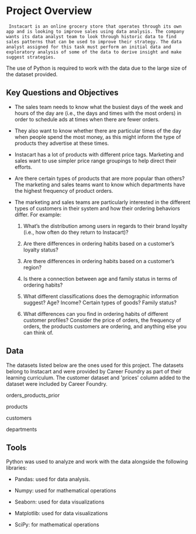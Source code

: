 # Project Overview
     Instacart is an online grocery store that operates through its own app and is looking to improve sales using data analysis. The company wants its data analyst team to look through historic data to find sales patterns that can be used to improve their strategy. The data analyst assigned for this task must perform an initial data and exploratory analysis of some of the data to derive insight and make suggest strategies. 
The use of Python is required to work with the data due to the large size of the dataset provided. 

## Key Questions and Objectives
- The sales team needs to know what the busiest days of the week and hours of the day are (i.e., the days and times with the most orders) in order to schedule ads at times when there are fewer orders.

- They also want to know whether there are particular times of the day when people spend the most money, as this might inform the type of products they advertise at
these times.

- Instacart has a lot of products with different price tags. Marketing and sales want to use simpler price range groupings to help direct their efforts.

- Are there certain types of products that are more popular than others? The marketing and sales teams want to know which departments have the highest frequency of
product orders.

- The marketing and sales teams are particularly interested in the different types of customers in their system and how their ordering behaviors differ. For example:

  1. What’s the distribution among users in regards to their brand loyalty (i.e., how often do they return to Instacart)?

  2. Are there differences in ordering habits based on a customer’s loyalty status?

  3. Are there differences in ordering habits based on a customer’s region?

  4. Is there a connection between age and family status in terms of ordering habits?

  5. What different classifications does the demographic information suggest? Age? Income? Certain types of goods? Family status?

  6. What differences can you find in ordering habits of different customer profiles? Consider the price of orders, the frequency of orders, the products customers are 
         ordering, and anything else you can think of.
## Data
The datasets listed below are the ones used for this project. The datasets belong to Instacart and were provided by Career Foundry as part of their learning curriculum. The customer dataset and 'prices' column added to the dataset were included by Career Foundry.

orders_products_prior

products

customers

departments


## Tools

Python was used to analyze and work with the data alongside the following libraries:

- Pandas: used for data analysis.

- Numpy: used for mathematical operations

- Seaborn: used for data visualizations

- Matplotlib: used for data visualizations

- SciPy: for mathematical operations

  
